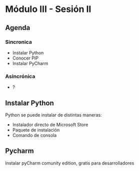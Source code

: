 # Módulo III - Sesión II

## Agenda

### Sincronica

- Instalar Python
- Conocer PIP
- Instalar PyCharm

### Asincrónica

- ?

## Instalar Python

Python se puede instalar de distintas maneras:

- Instalador directo de Microsoft Store
- Paquete de instalación
- Comando de consola

## Pycharm

Instalar pyCharm comunity edition, gratis para desarrolladores
